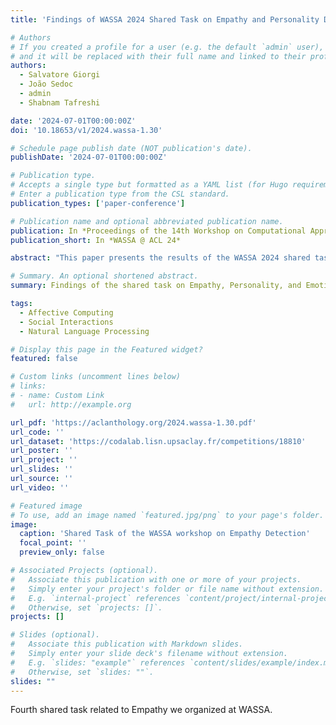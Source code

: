 ```yaml
---
title: 'Findings of WASSA 2024 Shared Task on Empathy and Personality Detection in Interactions'

# Authors
# If you created a profile for a user (e.g. the default `admin` user), write the username (folder name) here
# and it will be replaced with their full name and linked to their profile.
authors:
  - Salvatore Giorgi
  - João Sedoc
  - admin
  - Shabnam Tafreshi

date: '2024-07-01T00:00:00Z'
doi: '10.18653/v1/2024.wassa-1.30'

# Schedule page publish date (NOT publication's date).
publishDate: '2024-07-01T00:00:00Z'

# Publication type.
# Accepts a single type but formatted as a YAML list (for Hugo requirements).
# Enter a publication type from the CSL standard.
publication_types: ['paper-conference']

# Publication name and optional abbreviated publication name.
publication: In *Proceedings of the 14th Workshop on Computational Approaches to Subjectivity, Sentiment & Social Media Analysis*
publication_short: In *WASSA @ ACL 24*

abstract: "This paper presents the results of the WASSA 2024 shared task on predicting empathy, emotion, and personality in conversations and reactions to news articles. Participating teams were given access to a new, unpublished extension of the WASSA 2023 shared task dataset. This task is both multi-level and multi-modal: data is available at the person, essay, dialog, and dialog-turn levels and includes formal (news articles) and informal text (essays and dialogs), self-report data (personality and distress), and third-party annotations (empathy and emotion). The shared task included a new focus on conversations between humans and LLM-based virtual agents which occur immediately after reading and reacting to the news articles. Participants were encouraged to explore the multi-level and multi-modal nature of this data. Participation was encouraged in four tracks: (i) predicting the perceived empathy at the dialog level, (ii) predicting turn-level empathy, emotion polarity, and emotion intensity in conversations, (iii) predicting state empathy and distress scores, and (iv) predicting personality. In total, 14 teams participated in the shared task. We summarize the methods and resources used by the participating teams."

# Summary. An optional shortened abstract.
summary: Findings of the shared task on Empathy, Personality, and Emotion Detection from the WASSA workshop @ ACL. 

tags:
  - Affective Computing
  - Social Interactions
  - Natural Language Processing

# Display this page in the Featured widget?
featured: false

# Custom links (uncomment lines below)
# links:
# - name: Custom Link
#   url: http://example.org

url_pdf: 'https://aclanthology.org/2024.wassa-1.30.pdf'
url_code: ''
url_dataset: 'https://codalab.lisn.upsaclay.fr/competitions/18810'
url_poster: ''
url_project: ''
url_slides: ''
url_source: ''
url_video: ''

# Featured image
# To use, add an image named `featured.jpg/png` to your page's folder.
image:
  caption: 'Shared Task of the WASSA workshop on Empathy Detection'
  focal_point: ''
  preview_only: false

# Associated Projects (optional).
#   Associate this publication with one or more of your projects.
#   Simply enter your project's folder or file name without extension.
#   E.g. `internal-project` references `content/project/internal-project/index.md`.
#   Otherwise, set `projects: []`.
projects: []

# Slides (optional).
#   Associate this publication with Markdown slides.
#   Simply enter your slide deck's filename without extension.
#   E.g. `slides: "example"` references `content/slides/example/index.md`.
#   Otherwise, set `slides: ""`.
slides: ""
---
```


Fourth shared task related to Empathy we organized at WASSA.
